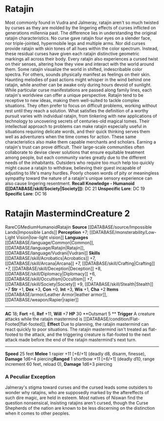 ﻿---
ac: '18'
alignment: CG
charisma: '+2'
constitution: '+0'
creature_ability:
- Outsmart
creature_family: '[[DATABASE/monsterfamily/Ratajin|Ratajin]]'
dexterity: '+3'
fortitude: '+6'
hp: '30'
id: '2414'
intelligence: '+3'
land_speed: '25'
language:
- '[[DATABASE/language/Common|Common]]'
- '[[DATABASE/language/Ratajin|Ratajin]]'
- '[[DATABASE/language/Vudrani|Vudrani]]'
level: '2'
max_speed: '25'
name: Ratajin Mastermind
perception: '+7'
rarity: Rare
reflex: '+11'
sense:
- '[[DATABASE/monsterability/Low-Light Vision|low-light vision]]'
size: Medium
skill:
- '[[DATABASE/skill/Acrobatics|Acrobatics]] +7'
- '[[DATABASE/skill/Arcana|Arcana]] +7'
- '[[DATABASE/skill/Crafting|Crafting]] +7'
- '[[DATABASE/skill/Deception|Deception]] +8'
- '[[DATABASE/skill/Diplomacy|Diplomacy]] +6'
- '[[DATABASE/skill/Occultism|Occultism]] +7'
- '[[DATABASE/skill/Society|Society]] +9'
- '[[DATABASE/skill/Stealth|Stealth]] +7'
source: '[[DATABASE/source/Impossible Lands|Impossible Lands]]'
speed:
- 25 feet
strength: '+1'
strength_req: '1'
strongest_save:
- Reflex
trait:
- '[[DATABASE/trait/Humanoid|Humanoid]]'
- '[[DATABASE/trait/Rare|Rare]]'
- '[[DATABASE/trait/Ratajin|Ratajin]]'
type: Creature
vision: Low-light vision
weakest_save:
- Fortitude
will: '+7'
wisdom: '+1'

---
# Ratajin

Most commonly found in Vudra and Jalmeray, ratajin aren't so much twisted by curses as they are molded by the lingering effects of curses inflicted on generations millennia past. The difference lies in understanding the original ratajin characteristics. No curse gave ratajin four eyes on a slender face, nor triple-jointed, hypermobile legs and multiple arms. Nor did curses provide ratajin with skin tones of all hues within the color spectrum. Instead, these residual curses have given each ratajin distinctive geometric markings all across their body. Every ratajin also experiences a cursed twist on their senses, altering how they view and interact with the world around them. Some ratajin visualize the world in shifted, indescribable color spectra. For others, sounds physically manifest as feelings on their skin. Haunting melodies of past actions might whisper in the wind behind one ratajin, while another can be awake only during hours devoid of sunlight.
 While particular curse manifestations are passed along family lines, each ratajin's worldview can offer a unique perspective. Ratajin tend to be receptive to new ideas, making them well-suited to tackle complex situations. They often prefer to focus on difficult problems, working without rest until they reach a solution. What satisfies the definition of a worthy pursuit varies with individual ratajin, from tinkering with new applications of technology to uncovering secrets of centuries-old magical tomes. Their intellectual approach to problems can make ratajin especially useful in situations requiring delicate words, and their quick thinking serves them well as adventurers when the time comes for action. These same characteristics also make them capable merchants and scholars.
 Earning a ratajin's trust can prove difficult. Their large-scale communities often collaborate to devise clever solutions that ensure equitable treatment among people, but each community varies greatly due to the different needs of the inhabitants. Outsiders who require too much help too quickly might cause a ratajin to withdraw, believing their guest incapable of adjusting to life's many hurdles. Poorly chosen words of pity or meaningless sympathy toward the nature of a ratajin's unique sensory experience can also cause lingering resentment.
**Recall Knowledge - Humanoid ([[DATABASE/skill/Society|Society]])**: DC 21
**Unspecific Lore**: DC 19
**Specific Lore**: DC 16

# Ratajin Mastermind<span class="item-type">Creature 2</span>

<span class="trait-rare item-trait">Rare</span><span class="trait-alignment item-trait">CG</span><span class="trait-size item-trait">Medium</span><span class="item-trait">Humanoid</span><span class="item-trait">Ratajin</span>
**Source** [[DATABASE/source/Impossible Lands|Impossible Lands]]
**Perception** +7; [[DATABASE/monsterability/Low-Light Vision|low-light vision]]
**Languages** [[DATABASE/language/Common|Common]], [[DATABASE/language/Ratajin|Ratajin]], [[DATABASE/language/Vudrani|Vudrani]]
**Skills** [[DATABASE/skill/Acrobatics|Acrobatics]] +7, [[DATABASE/skill/Arcana|Arcana]] +7, [[DATABASE/skill/Crafting|Crafting]] +7, [[DATABASE/skill/Deception|Deception]] +8, [[DATABASE/skill/Diplomacy|Diplomacy]] +6, [[DATABASE/skill/Occultism|Occultism]] +7, [[DATABASE/skill/Society|Society]] +9, [[DATABASE/skill/Stealth|Stealth]] +7
**Str** +1, **Dex** +3, **Con** +0, **Int** +3, **Wis** +1, **Cha** +2
**Items** [[DATABASE/armor/Leather Armor|leather armor]], [[DATABASE/weapon/Rapier|rapier]]

---
**AC** 18; **Fort** +6, **Ref** +11, **Will** +7
**HP** 30
<span class="in-box-ability">**Outsmart <span class="action-icon">5</span> ** **Trigger** A creature attacks while the ratajin mastermind is [[DATABASE/condition/Flat-Footed|flat-footed]]; **Effect** Due to planning, the ratajin mastermind can react quickly to poor situations. The ratajin mastermind isn't treated as flat-footed to the attack, and the triggering creature is flat-footed to the next attack made before the end of the ratajin mastermind's next turn.</span>

---
**Speed** 25 feet
<span class="in-box-ability">**Melee** <span class="action-icon">1</span> rapier +11 [+6/+1] (deadly d8, disarm, finesse), **Damage** 1d6+4 piercing</span><span class="in-box-ability">**Ranged** <span class="action-icon">1</span> shortbow +11 [+6/+1] (deadly d10, range increment 60 feet, reload 0), **Damage** 1d6+3 piercing</span>

###  A Peculiar Exception

Jalmeray's stigma toward curses and the cursed leads some outsiders to wonder why ratajins, who are supposedly marked by the aftereffects of such dire magic, are held in esteem. Most natives of Niswan find the question nonsensical, insisting ratajins aren't cursed, though the Curse Shepherds of the nation are known to be less discerning on the distinction when it comes to other peoples.